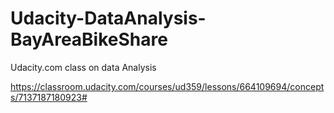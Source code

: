 # Udacity-DataAnalysis-BayAreaBikeShare
Udacity.com class on data Analysis

https://classroom.udacity.com/courses/ud359/lessons/664109694/concepts/7137187180923#
